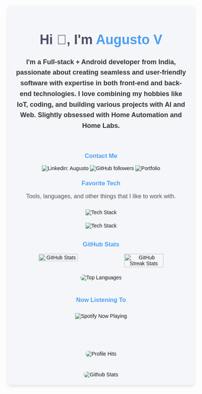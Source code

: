 <div style="text-align: center; font-family: 'Arial', sans-serif; background-color: #f4f6f9; padding: 20px; border-radius: 8px; box-shadow: 0 4px 10px rgba(0, 0, 0, 0.1); max-width: 800px; margin: 0 auto;">
  <h1 style="font-size: 36px; color: #4C4F69;">Hi 👋, I'm <span style="color: #4C9EF1;">Augusto V</span></h1>
  <p style="font-size: 18px; color: #333; line-height: 1.6;">
    <b>I'm a Full-stack + Android developer from India, passionate about creating seamless and user-friendly software with expertise in both front-end and back-end technologies. I love combining my hobbies like IoT, coding, and building various projects with AI and Web. Slightly obsessed with Home Automation and Home Labs.</b>
  </p>
  <br>

  <h3 style="color: #4C9EF1;">Contact Me</h3>

  <div style="margin-bottom: 20px;">
    <a href="https://www.linkedin.com/in/augustov2" style="text-decoration: none;">
      <img src="https://img.shields.io/badge/LinkedIn-0077B5?style=for-the-badge&logo=linkedin&logoColor=white" alt="Linkedin: Augusto" />
    </a>
    <a href="https://www.github.com/AugustoV2" style="text-decoration: none;">
      <img src="https://img.shields.io/badge/GitHub-100000?style=for-the-badge&logo=github&logoColor=white" alt="GitHub followers" />
    </a>
    <a href="https://augusto-v.vercel.app/" style="text-decoration: none;">
      <img src="https://img.shields.io/badge/website-000000?style=for-the-badge&logo=About.me&logoColor=white" alt="Portfolio" />
    </a>
  </div>

  <h3 style="color: #4C9EF1;">Favorite Tech</h3>
  <p style="font-size: 16px; color: #555;">Tools, languages, and other things that I like to work with.</p>
  
  <div>
    <img src="https://skillicons.dev/icons?i=python,typescript,javascript,kotlin,c,nextjs,golang" alt="Tech Stack" style="max-width: 100%; margin: 10px 0;" />
    <br />
    <img src="https://skillicons.dev/icons?i=html,css,tailwindcss,materialui,react,flutter,express,flask,prisma,mongodb,vercel,aws,cloudflare,arduino,java,androidstudio,md&perline=10" alt="Tech Stack" style="max-width: 100%; margin: 10px 0;" />
  </div>

  <h3 style="color: #4C9EF1;">GitHub Stats</h3>
  <div style="display: flex; justify-content: space-around; margin-bottom: 20px;">
    <img src="https://github-readme-stats-alpha-snowy-32.vercel.app/api?username=augustov2&show_icons=true&theme=transparent&hide_border=true&count_private=true&include_all_commits=true" alt="GitHub Stats" style="width: 48%; border-radius: 8px;" />
    <img src="https://github-readme-streak-stats.herokuapp.com/?user=augustov2&theme=dark&hide_border=true" alt="GitHub Streak Stats" style="width: 48%; border-radius: 8px;" />
  </div>

  <img src="https://github-readme-stats-alpha-snowy-32.vercel.app/api/top-langs/?username=augustov2&theme=dark&include_all_commits=true&count_private=true&layout=compact&langs_count=10&hide_border=true" alt="Top Languages" style="max-width: 100%; border-radius: 8px; margin-bottom: 20px;" />

  <h3 style="color: #4C9EF1;">Now Listening To</h3>
  <img src="https://spotify-now-playing-psi-silk.vercel.app/api/current-playing?svg=true" alt="Spotify Now Playing" style="max-width: 100%; margin: 10px 0;" />

  <br><br><br>

  <img alt="Profile Hits" src="https://moe-counter.glitch.me/get/@augustov2" style="border-radius: 8px; margin-bottom: 20px;" />
  
  <div>
    <img src="https://envs.sh/ibp.svg" alt="Github Stats" style="border-radius: 8px; margin-top: 20px;" />
  </div>
</div>
